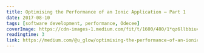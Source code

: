 ```yaml
---
title: Optimising the Performance of an Ionic Application — Part 1
date: 2017-08-10
tags: [software development, performance, Odecee]
coverImage: https://cdn-images-1.medium.com/fit/t/1600/480/1*qz6llbbiu4feodSccv4-oQ.jpeg
readingtime: 3
link: https://medium.com/@u_glow/optimising-the-performance-of-an-ionic-application-part-1-23003734dd11
---
```

